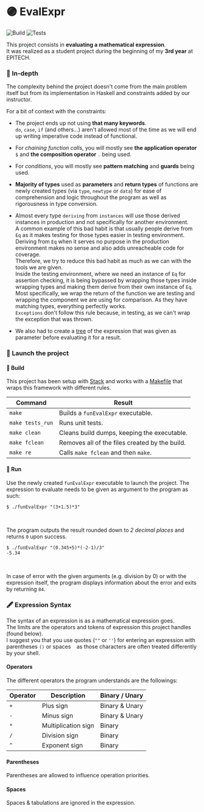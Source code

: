 # 🟣 EvalExpr

![Build](https://github.com/guillaumebgd/EvalExpr/actions/workflows/build.yml/badge.svg)
![Tests](https://github.com/guillaumebgd/EvalExpr/actions/workflows/tests.yml/badge.svg)

This project consists in **evaluating a mathematical expression**.<br />
It was realized as a student project during the beginning of my **3rd year** at EPITECH.

### 🔎 In-depth

The complexity behind the project doesn't come from the main problem itself but from its implementation in Haskell and constraints added by our instructor.

For a bit of context with the constraints:

- The project ends up not using **that many keywords**.<br />
`do`, `case`, `if` (and others...) aren't allowed most of the time as we will end up writing imperative code instead of functional.

- For *chaining function calls*, you will mostly see **the application operator** `$` and **the composition operator** `.` being used.

- For *conditions*, you will mostly see **pattern matching** and **guards** being used.

- **Majority of types** used as **parameters** and **return types** of functions are newly created types (via `type`, `newtype` or `data`) for ease of comprehension and logic throughout the program as well as rigorousness in type conversion.

- Almost every type `deriving` from `instances` will use those derived instances in production and not specifically for another environment.<br />
A common example of this bad habit is that usually people derive from `Eq` as it makes testing for those types easier in testing environment.<br />
Deriving from `Eq` when it serves no purpose in the production environment makes no sense and also adds unreacheable code for coverage.<br />
Therefore, we try to reduce this bad habit as much as we can with the tools we are given.<br />
Inside the testing environment, where we need an instance of `Eq` for assertion checking, it is being bypassed by wrapping those types inside wrapping types and making them derive from their own instance of `Eq`.<br />
Most specifically, we wrap the return of the function we are testing and wrapping the component we are using for comparison. As they have matching types, everything perfectly works.<br />
`Exceptions` don't follow this rule because, in testing, as we can't wrap the exception that was thrown.

- We also had to create a [tree](https://en.wikipedia.org/wiki/Tree_(graph_theory)) of the expression that was given as parameter before evaluating it for a result.

### 🚀 Launch the project

#### 🔨 Build

This project has been setup with [Stack](https://docs.haskellstack.org/en/stable/README/) and works with a [Makefile](https://en.wikipedia.org/wiki/Make_(software)) that wraps this framework with different rules.

| Command          | Result                                          |
| ---------------- | ----------------------------------------------- |
| `make`           | Builds a ```funEvalExpr``` executable.          |
| `make tests_run` | Runs unit tests.                                |
| `make clean`     | Cleans build dumps, keeping the executable.     |
| `make fclean`    | Removes all of the files created by the build.  |
| `make re`        | Calls `make fclean` and then `make`.            |

#### 🤖 Run

Use the newly created `funEvalExpr` executable to launch the project.
The expression to evaluate needs to be given as argument to the program as such:

```
$ ./funEvalExpr "(3+1.5)*3"
```
<br />

The program outputs the result rounded down to *2 decimal places* and returns `0` upon success.

```
$ ./funEvalExpr "(0.345+5)*(-2-1)/3"
-5.34
```
<br />

In case of error with the given arguments (e.g. division by 0) or with the expression itself, the program displays information about the error and exits by returning `84`.

### 🖋️ Expression Syntax

The syntax of an expression is as a mathematical expression goes.<br />
The limits are the operators and tokens of expression this project handles (found below).<br />
I suggest you that you use quotes (`""` or `''`) for entering an expression with parentheses `()` or spaces ` ` as those characters are often treated differently by your shell.

#### Operators

The different operators the program understands are the followings:

| Operator | Description         | Binary / Unary |
| -------- | ------------------- | -------------- |
| `+`      | Plus sign           | Binary & Unary |
| `-`      | Minus sign          | Binary & Unary |
| `*`      | Multiplication sign | Binary         |
| `/`      | Division sign       | Binary         |
| `^`      | Exponent sign       | Binary         |

#### Parentheses

Parentheses are allowed to influence operation priorities.

#### Spaces

Spaces & tabulations are ignored in the expression.
